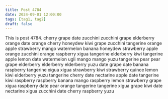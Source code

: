```yaml
---
title: Post 4784
date: 2024-09-01 12:00:00
tags: [tag1, tag2]
draft: false
---
```

This is post 4784.
cherry
grape
date
zucchini
zucchini
grape
elderberry
orange
date
orange
cherry
honeydew
kiwi
grape
zucchini
tangerine
orange
apple
strawberry
mango
watermelon
banana
honeydew
strawberry
apple
orange
zucchini
orange
raspberry
xigua
tangerine
elderberry
kiwi
tangerine
apple
lemon
date
watermelon
ugli
mango
mango
yuzu
tangerine
pear
pear
grape
elderberry
elderberry
elderberry
yuzu
date
grape
date
banana
raspberry
tangerine
xigua
xigua
strawberry
kiwi
strawberry
quince
lemon
kiwi
elderberry
yuzu
tangerine
cherry
date
nectarine
apple
date
tangerine
kiwi
raspberry
raspberry
banana
mango
raspberry
lemon
strawberry
grape
xigua
raspberry
date
pear
orange
tangerine
tangerine
xigua
grape
kiwi
date
nectarine
xigua
zucchini
date
cherry
raspberry
yuzu
